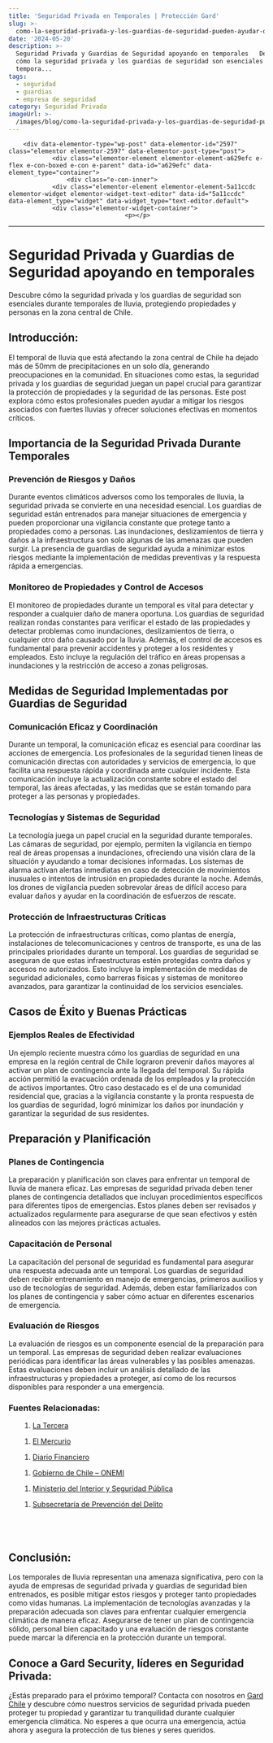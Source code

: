```yaml
---
title: 'Seguridad Privada en Temporales | Protección Gard'
slug: >-
  como-la-seguridad-privada-y-los-guardias-de-seguridad-pueden-ayudar-durante-temporales-de-lluvia
date: '2024-05-20'
description: >-
  Seguridad Privada y Guardias de Seguridad apoyando en temporales   Descubre
  cómo la seguridad privada y los guardias de seguridad son esenciales durante
  tempora...
tags:
  - seguridad
  - guardias
  - empresa de seguridad
category: Seguridad Privada
imageUrl: >-
  /images/blog/como-la-seguridad-privada-y-los-guardias-de-seguridad-pueden-ayudar-durante-temporales-de-lluvia.jpg
---
```


		<div data-elementor-type="wp-post" data-elementor-id="2597" class="elementor elementor-2597" data-elementor-post-type="post">
				<div class="elementor-element elementor-element-a629efc e-flex e-con-boxed e-con e-parent" data-id="a629efc" data-element_type="container">
					<div class="e-con-inner">
				<div class="elementor-element elementor-element-5a11ccdc elementor-widget elementor-widget-text-editor" data-id="5a11ccdc" data-element_type="widget" data-widget_type="text-editor.default">
				<div class="elementor-widget-container">
									<p></p>
<hr class="wp-block-separator has-alpha-channel-opacity">
<p></p>
<p></p>
<h1 id="h-seguridad-privada-y-guardias-de-seguridad-apoyando-en-temporales" class="wp-block-heading">Seguridad Privada y Guardias de Seguridad apoyando en temporales</h1>
<p></p>
<p></p>
<p>Descubre cómo la seguridad privada y los guardias de seguridad son esenciales durante temporales de lluvia, protegiendo propiedades y personas en la zona central de Chile.</p>
<p></p>
<p></p>
<h2 id="h-introduccion" class="wp-block-heading">Introducción:</h2>
<p></p>
<p></p>
<p>El temporal de lluvia que está afectando la zona central de Chile ha dejado más de 50mm de precipitaciones en un solo día, generando preocupaciones en la comunidad. En situaciones como estas, la seguridad privada y los guardias de seguridad juegan un papel crucial para garantizar la protección de propiedades y la seguridad de las personas. Este post explora cómo estos profesionales pueden ayudar a mitigar los riesgos asociados con fuertes lluvias y ofrecer soluciones efectivas en momentos críticos.</p>
<p></p>
<p></p>
<p></p>
<h2 id="h-importancia-de-la-seguridad-privada-durante-temporales" class="wp-block-heading">Importancia de la Seguridad Privada Durante Temporales</h2>
<p></p>
<p></p>
<h3 id="h-prevencion-de-riesgos-y-danos" class="wp-block-heading">Prevención de Riesgos y Daños</h3>
<p></p>
<p></p>
<p>Durante eventos climáticos adversos como los temporales de lluvia, la seguridad privada se convierte en una necesidad esencial. Los guardias de seguridad están entrenados para manejar situaciones de emergencia y pueden proporcionar una vigilancia constante que protege tanto a propiedades como a personas. Las inundaciones, deslizamientos de tierra y daños a la infraestructura son solo algunas de las amenazas que pueden surgir. La presencia de guardias de seguridad ayuda a minimizar estos riesgos mediante la implementación de medidas preventivas y la respuesta rápida a emergencias.</p>
<p></p>
<p></p>
<p></p>
<h3 id="h-monitoreo-de-propiedades-y-control-de-accesos" class="wp-block-heading">Monitoreo de Propiedades y Control de Accesos</h3>
<p></p>
<p></p>
<p>El monitoreo de propiedades durante un temporal es vital para detectar y responder a cualquier daño de manera oportuna. Los guardias de seguridad realizan rondas constantes para verificar el estado de las propiedades y detectar problemas como inundaciones, deslizamientos de tierra, o cualquier otro daño causado por la lluvia. Además, el control de accesos es fundamental para prevenir accidentes y proteger a los residentes y empleados. Esto incluye la regulación del tráfico en áreas propensas a inundaciones y la restricción de acceso a zonas peligrosas.</p>
<p></p>
<p></p>
<p></p>
<h2 id="h-medidas-de-seguridad-implementadas-por-guardias-de-seguridad" class="wp-block-heading">Medidas de Seguridad Implementadas por Guardias de Seguridad</h2>
<p></p>
<p></p>
<h3 id="h-comunicacion-eficaz-y-coordinacion" class="wp-block-heading">Comunicación Eficaz y Coordinación</h3>
<p></p>
<p></p>
<p>Durante un temporal, la comunicación eficaz es esencial para coordinar las acciones de emergencia. Los profesionales de la seguridad tienen líneas de comunicación directas con autoridades y servicios de emergencia, lo que facilita una respuesta rápida y coordinada ante cualquier incidente. Esta comunicación incluye la actualización constante sobre el estado del temporal, las áreas afectadas, y las medidas que se están tomando para proteger a las personas y propiedades.</p>
<p></p>
<p></p>
<p></p>
<h3 id="h-tecnologias-y-sistemas-de-seguridad" class="wp-block-heading">Tecnologías y Sistemas de Seguridad</h3>
<p></p>
<p></p>
<p>La tecnología juega un papel crucial en la seguridad durante temporales. Las cámaras de seguridad, por ejemplo, permiten la vigilancia en tiempo real de áreas propensas a inundaciones, ofreciendo una visión clara de la situación y ayudando a tomar decisiones informadas. Los sistemas de alarma activan alertas inmediatas en caso de detección de movimientos inusuales o intentos de intrusión en propiedades durante la noche. Además, los drones de vigilancia pueden sobrevolar áreas de difícil acceso para evaluar daños y ayudar en la coordinación de esfuerzos de rescate.</p>
<p></p>
<p></p>
<p></p>
<h3 id="h-proteccion-de-infraestructuras-criticas" class="wp-block-heading">Protección de Infraestructuras Críticas</h3>
<p></p>
<p></p>
<p>La protección de infraestructuras críticas, como plantas de energía, instalaciones de telecomunicaciones y centros de transporte, es una de las principales prioridades durante un temporal. Los guardias de seguridad se aseguran de que estas infraestructuras estén protegidas contra daños y accesos no autorizados. Esto incluye la implementación de medidas de seguridad adicionales, como barreras físicas y sistemas de monitoreo avanzados, para garantizar la continuidad de los servicios esenciales.</p>
<p></p>
<p></p>
<p></p>
<h2 id="h-casos-de-exito-y-buenas-practicas" class="wp-block-heading">Casos de Éxito y Buenas Prácticas</h2>
<p></p>
<p></p>
<h3 id="h-ejemplos-reales-de-efectividad" class="wp-block-heading">Ejemplos Reales de Efectividad</h3>
<p></p>
<p></p>
<p>Un ejemplo reciente muestra cómo los guardias de seguridad en una empresa en la región central de Chile lograron prevenir daños mayores al activar un plan de contingencia ante la llegada del temporal. Su rápida acción permitió la evacuación ordenada de los empleados y la protección de activos importantes. Otro caso destacado es el de una comunidad residencial que, gracias a la vigilancia constante y la pronta respuesta de los guardias de seguridad, logró minimizar los daños por inundación y garantizar la seguridad de sus residentes.</p>
<p></p>
<p></p>
<p></p>
<h2 id="h-preparacion-y-planificacion" class="wp-block-heading">Preparación y Planificación</h2>
<p></p>
<p></p>
<h3 id="h-planes-de-contingencia" class="wp-block-heading">Planes de Contingencia</h3>
<p></p>
<p></p>
<p>La preparación y planificación son claves para enfrentar un temporal de lluvia de manera eficaz. Las empresas de seguridad privada deben tener planes de contingencia detallados que incluyan procedimientos específicos para diferentes tipos de emergencias. Estos planes deben ser revisados y actualizados regularmente para asegurarse de que sean efectivos y estén alineados con las mejores prácticas actuales.</p>
<p></p>
<p></p>
<p></p>
<h3 id="h-capacitacion-de-personal" class="wp-block-heading">Capacitación de Personal</h3>
<p></p>
<p></p>
<p>La capacitación del personal de seguridad es fundamental para asegurar una respuesta adecuada ante un temporal. Los guardias de seguridad deben recibir entrenamiento en manejo de emergencias, primeros auxilios y uso de tecnologías de seguridad. Además, deben estar familiarizados con los planes de contingencia y saber cómo actuar en diferentes escenarios de emergencia.</p>
<p></p>
<p></p>
<p></p>
<h3 id="h-evaluacion-de-riesgos" class="wp-block-heading">Evaluación de Riesgos</h3>
<p></p>
<p></p>
<p>La evaluación de riesgos es un componente esencial de la preparación para un temporal. Las empresas de seguridad deben realizar evaluaciones periódicas para identificar las áreas vulnerables y las posibles amenazas. Estas evaluaciones deben incluir un análisis detallado de las infraestructuras y propiedades a proteger, así como de los recursos disponibles para responder a una emergencia.</p>
<p></p>
<p></p>
<p></p>
<h3 id="h-fuentes-relacionadas" class="wp-block-heading">Fuentes Relacionadas:</h3>
<p></p>
<p></p>
<ol class="wp-block-list">
<li style="list-style-type: none;">
<ol></ol>
</li>
</ol>
<ol>
<li style="list-style-type: none;">
<ol>
<li><a href="https://www.latercera.com/">La Tercera</a></li>
</ol>
</li>
</ol>
<p></p>
<p></p>
<ol>
<li style="list-style-type: none;">
<ol>
<li><a href="https://www.emol.com/">El Mercurio</a></li>
</ol>
</li>
</ol>
<p></p>
<p></p>
<ol>
<li style="list-style-type: none;">
<ol>
<li><a href="https://www.df.cl/">Diario Financiero</a></li>
</ol>
</li>
</ol>
<p></p>
<p></p>
<ol>
<li style="list-style-type: none;">
<ol>
<li><a href="https://www.onemi.cl/">Gobierno de Chile &#8211; ONEMI</a></li>
</ol>
</li>
</ol>
<p></p>
<p></p>
<ol>
<li style="list-style-type: none;">
<ol>
<li><a href="https://www.interior.gob.cl/">Ministerio del Interior y Seguridad Pública</a></li>
</ol>
</li>
</ol>
<p></p>
<p></p>
<ol>
<li style="list-style-type: none;">
<ol>
<li><a href="https://www.seguridadpublica.cl/">Subsecretaría de Prevención del Delito</a></li></ol></li></ol>
<p></p>
<p></p>
<p></p>
<h2 id="h-conclusion" class="wp-block-heading">&nbsp;</h2>
<h2 id="h-conclusion" class="wp-block-heading">Conclusión:</h2>
<p></p>
<p></p>
<p>Los temporales de lluvia representan una amenaza significativa, pero con la ayuda de empresas de seguridad privada y guardias de seguridad bien entrenados, es posible mitigar estos riesgos y proteger tanto propiedades como vidas humanas. La implementación de tecnologías avanzadas y la preparación adecuada son claves para enfrentar cualquier emergencia climática de manera eficaz. Asegurarse de tener un plan de contingencia sólido, personal bien capacitado y una evaluación de riesgos constante puede marcar la diferencia en la protección durante un temporal.</p>
<p></p>
<p></p>
<p></p>
<h2 id="h-conoce-a-gard-security-lideres-en-seguridad-privada" class="wp-block-heading">Conoce a Gard Security, líderes en Seguridad Privada:</h2>
<p></p>
<p></p>
<p>¿Estás preparado para el próximo temporal? Contacta con nosotros en <a href="https://gard.cl/">Gard Chile</a> y descubre cómo nuestros servicios de seguridad privada pueden proteger tu propiedad y garantizar tu tranquilidad durante cualquier emergencia climática. No esperes a que ocurra una emergencia, actúa ahora y asegura la protección de tus bienes y seres queridos.</p>
<p></p>								</div>
				</div>
					</div>
				</div>
				</div>
		
